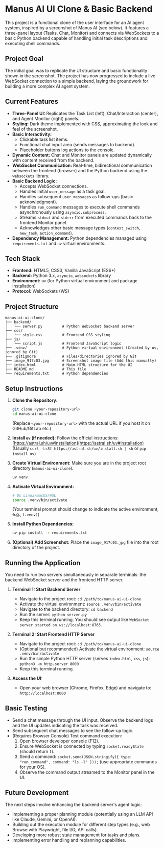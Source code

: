 # Manus AI UI Clone & Basic Backend

This project is a functional clone of the user interface for an AI agent system, inspired by a screenshot of Manus AI (see below). It features a three-panel layout (Tasks, Chat, Monitor) and connects via WebSockets to a basic Python backend capable of handling initial task descriptions and executing shell commands.

## Project Goal

The initial goal was to replicate the UI structure and basic functionality shown in the screenshot. The project has now progressed to include a live WebSocket connection to a simple backend, laying the groundwork for building a more complex AI agent system.

## Current Features

* **Three-Panel UI:** Replicates the Task List (left), Chat/Interaction (center), and Agent Monitor (right) panels.
* **Styling:** Dark theme implemented with CSS, approximating the look and feel of the screenshot.
* **Basic Interactivity:**
    * Clickable task list items.
    * Functional chat input area (sends messages to backend).
    * Placeholder buttons log actions to the console.
* **Dynamic Content:** Chat and Monitor panels are updated dynamically with content received from the backend.
* **WebSocket Communication:** Real-time, bidirectional communication between the frontend (browser) and the Python backend using the `websockets` library.
* **Basic Backend Logic:**
    * Accepts WebSocket connections.
    * Handles initial `user_message` as a task goal.
    * Handles subsequent `user_message`s as follow-ups (basic acknowledgment).
    * Handles `run_command` messages to execute shell commands asynchronously using `asyncio.subprocess`.
    * Streams `stdout` and `stderr` from executed commands back to the frontend Monitor panel.
    * Acknowledges other basic message types (`context_switch`, `new_task`, `action_command`).
* **Dependency Management:** Python dependencies managed using `requirements.txt` and `uv` virtual environments.

## Tech Stack

* **Frontend:** HTML5, CSS3, Vanilla JavaScript (ES6+)
* **Backend:** Python 3.x, `asyncio`, `websockets` library
* **Environment:** `uv` (for Python virtual environment and package installation)
* **Protocol:** WebSockets (WS)

## Project Structure
```
manus-ai-ui-clone/
├── backend/
│   └── server.py         # Python WebSocket backend server
├── css/
│   └── style.css         # Frontend CSS styling
├── js/
│   └── script.js         # Frontend JavaScript logic
├── .venv/                # Python virtual environment (Created by uv, ignored by Git)
├── .gitignore            # Files/directories ignored by Git
├── image_917c03.jpg      # Screenshot image file (Add this manually)
├── index.html            # Main HTML structure for the UI
├── README.md             # This file
└── requirements.txt      # Python dependencies
```
## Setup Instructions

1.  **Clone the Repository:**
    ```bash
    git clone <your-repository-url>
    cd manus-ai-ui-clone
    ```
    (Replace `<your-repository-url>` with the actual URL if you host it on GitHub/GitLab etc.)

2.  **Install `uv` (if needed):**
    Follow the official instructions: [https://astral.sh/uv#installation](https://astral.sh/uv#installation)
    (Usually `curl -LsSf https://astral.sh/uv/install.sh | sh` or `pip install uv`)

3.  **Create Virtual Environment:**
    Make sure you are in the project root directory (`manus-ai-ui-clone`).
    ```bash
    uv venv
    ```

4.  **Activate Virtual Environment:**
    ```bash
    # On Linux/macOS/WSL
    source .venv/bin/activate
    ```
    (Your terminal prompt should change to indicate the active environment, e.g., `(.venv)`)

5.  **Install Python Dependencies:**
    ```bash
    uv pip install -r requirements.txt
    ```

6.  **(Optional) Add Screenshot:** Place the `image_917c03.jpg` file into the root directory of the project.

## Running the Application

You need to run two servers simultaneously in separate terminals: the backend WebSocket server and the frontend HTTP server.

1.  **Terminal 1: Start Backend Server**
    * Navigate to the project root: `cd /path/to/manus-ai-ui-clone`
    * Activate the virtual environment: `source .venv/bin/activate`
    * Navigate to the backend directory: `cd backend`
    * Run the server: `python server.py`
    * Keep this terminal running. You should see output like `WebSocket server started on ws://localhost:8765`.

2.  **Terminal 2: Start Frontend HTTP Server**
    * Navigate to the project root: `cd /path/to/manus-ai-ui-clone`
    * (Optional but recommended) Activate the virtual environment: `source .venv/bin/activate`
    * Run the simple Python HTTP server (serves `index.html`, `css`, `js`): `python3 -m http.server 8000`
    * Keep this terminal running.

3.  **Access the UI:**
    * Open your web browser (Chrome, Firefox, Edge) and navigate to: `http://localhost:8000`

## Basic Testing

* Send a chat message through the UI input. Observe the backend logs and the UI updates indicating the task was received.
* Send subsequent chat messages to see the follow-up logic.
* (Requires Browser Console) Test command execution:
    1.  Open browser developer console (F12).
    2.  Ensure WebSocket is connected by typing `socket.readyState` (should return `1`).
    3.  Send a command: `socket.send(JSON.stringify({ type: "run_command", command: "ls -l" }));` (use appropriate commands for your OS).
    4.  Observe the command output streamed to the Monitor panel in the UI.

## Future Development

The next steps involve enhancing the backend server's agent logic:

* Implementing a proper planning module (potentially using an LLM API like Claude, Gemini, or OpenAI).
* Building out the execution module for different step types (e.g., web Browse with Playwright, file I/O, API calls).
* Developing more robust state management for tasks and plans.
* Implementing error handling and replanning capabilities.